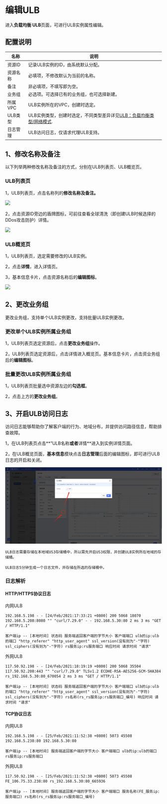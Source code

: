 
# 编辑ULB

进入**负载均衡 ULB**页面，可进行ULB实例属性编辑。

## 配置说明
|名称|说明|
|---|---|
|资源ID|记录ULB实例的ID，由系统默认分配。|
|资源名称|必填项，不修改默认为当前的名称。|
|备注|非必填项，不填写即为空。|
|业务组|必选项。可选择已有的业务组，也可选择新建。|
|所属VPC|ULB实例所在的VPC，创建时选定。|
|ULB类型|ULB实例类型，创建时选定，不同类型差异详见[ULB：负载均衡类型/网络模式](https://docs.ucloud.cn/ulb/fast/createulb/networktype).|
|日志管理|ULB访问日志，仅请求代理ULB支持。|

## 1、修改名称及备注

以下列举两种修改名称及备注的方式，分别在ULB列表页、ULB概览页。

### ULB列表页

1，ULB列表页，点击名称列的**修改名称及备注。**

![](/images/editulb02.png)

2，点击资源ID旁边的盾牌图标，可前往查看全球清洗（即创建ULB时候选择的DDos攻击防护）详情。

![](/images/go_to_uanycastclean.png)


### ULB概览页

1，ULB列表页，选定需要修改的ULB实例。

2，点击**详情**，进入详情页。

3，基本信息卡片，点击资源名称后的**编辑图标**。

![](/images/editulb01.png)

## 2、更改业务组

更改业务组，支持单个ULB实例更改，支持批量ULB实例更改。

### 更改单个ULB实例所属业务组

1，ULB列表页选定资源后，点击**更改业务组**操作。

2，ULB列表页选定资源后，点击详情进入概览页。基本信息卡片，点击资业务组后的**编辑图标**。

### 批量更改ULB实例所属业务组

1，ULB列表页批量选中资源左边的**勾选框**。

2，点击上方的**更改业务组**。


## 3、开启ULB访问日志

访问日志能够帮助你了解客户端的行为、地域分布，并提供访问路径信息，帮助排查故障。

1，在ULB列表页点击**”ULB名称**或者**详情**进入到实例详情页面。

2，在ULB概览页面，**基本信息**模块点击**日志管理**后面的编辑图标，即可进行ULB日志的开启和关闭。

![](/images/ulblog.png)

```
ULB日志需要存储在本地域US3存储桶中，所以需先开启US3权限，并创建ULB实例所在地域的存储桶。

ULB日志5分钟生成一个日志文件，并存储在所选的存储桶中。
```

### 日志解析

#### HTTP/HTTPS协议日志

内网ULB

```
192.168.5.198 - - [24/Feb/2021:17:33:21 +0800] 200 5068 18070 192.168.5.208:8080 "" "curl/7.29.0" - - 192.168.5.30:80 2 ms 3 ms "GET / HTTP/1.1"

客户端ip -- [本地时间] 状态码 服务端返回客户端的字节大小 客户端端口 ulb的ip:ulb的端口 "http_referer" "http_user_agent" ssl_version(没有则为"-"字符) ssl_ciphers(没有则为"-"字符) rs服务ip:rs服务端口 响应时间 请求时间 "请求"
```

外网ULB

```
117.50.92.198 - - [24/Feb/2021:18:19:19 +0800] 200 5068 35504 117.50.92.208:443 "" "curl/7.29.0" TLSv1.2 ECDHE-RSA-AES256-GCM-SHA384 rs_192.168.5.30:80_670054 2 ms 3 ms "GET / HTTP/1.1"

客户端ip -- [本地时间] 状态码 服务端返回客户端的字节大小 客户端端口 ulb的ip:ulb的端口 "http_referer" "http_user_agent" ssl_version(没有则为"-"字符) ssl_ciphers(没有则为"-"字符) rs名称(rs_rs服务ip:rs服务端口_编号) 响应时间 请求时间 "请求"
```

#### TCP协议日志

内网ULB
```
192.168.5.198 - - [25/Feb/2021:11:52:38 +0800] 5073 45508 192.168.5.238:80 192.168.5.30:80

客户端ip -- [本地时间] 服务端返回客户端的字节大小 客户端端口 ulb的ip:ulb的端口 rs服务ip:rs服务端口
```

外网ULB

```
117.50.92.198 - - [25/Feb/2021:11:52:38 +0800] 5073 45508 FE_106.75.33.238:80 rs_192.168.5.30:80_665936

客户端ip -- [本地时间] 服务端返回客户端的字节大小 客户端端口 服务名称(FE_服务ip:服务端口) rs名称(rs_rs服务ip:rs服务端口_编号)
```


